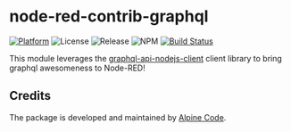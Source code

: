 # node-red-contrib-graphql

[![Platform](https://img.shields.io/badge/platform-Node--RED-red)](https://nodered.org)
![License](https://img.shields.io/github/license/alpine-code/node-red-contrib-graphql.svg)
![Release](https://img.shields.io/npm/v/@alpine-code/node-red-contrib-graphql.svg)
![NPM](https://img.shields.io/npm/dm/@alpine-code/node-red-contrib-graphql.svg)
[![Build Status](https://drone.alpine-code.com/api/badges/alpine-code/node-red-contrib-papertrail/status.svg)](https://drone.alpine-code.com/alpine-code/node-red-contrib-graphql)

This module leverages the [graphql-api-nodejs-client](https://github.com/graphqlapis/graphql-api-nodejs-client) client library to bring graphql awesomeness to Node-RED!

## Credits

The package is developed and maintained by [Alpine Code](https://www.alpine-code.com/).